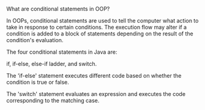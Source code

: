 What are conditional statements in OOP?

In OOPs, conditional statements are used to tell the computer what action to take in response to certain conditions. The execution flow may alter if a condition is added to a block of statements depending on the result of the condition's evaluation. 

The four conditional statements in Java are: 

if, if-else, else-if ladder, and switch.

The 'if-else' statement executes different code based on whether the condition is true or false. 

The 'switch' statement evaluates an expression and executes the code corresponding to the matching case.

